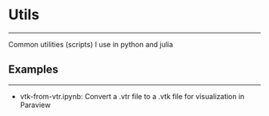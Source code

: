 # Utils
---
Common utilities (scripts) I use in python and julia


## Examples
---
- vtk-from-vtr.ipynb: Convert a .vtr file to a .vtk file for visualization in Paraview
